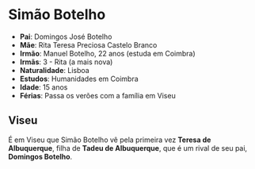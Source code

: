 # Simão Botelho
- **Pai**: Domingos José Botelho
- **Mãe**: Rita Teresa Preciosa Castelo Branco
- **Irmão**: Manuel Botelho, 22 anos (estuda em Coimbra)
- **Irmãs**: 3 - Rita (a mais nova)
- **Naturalidade**: Lisboa
- **Estudos**: Humanidades em Coimbra
- **Idade**: 15 anos
- **Férias**: Passa os verões com a família em Viseu

## Viseu
É em Viseu que Simão Botelho vê pela primeira vez **Teresa de Albuquerque**, filha de **Tadeu de Albuquerque**, que é um rival de seu pai, **Domingos Botelho**.

